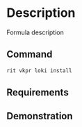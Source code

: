 # Description

Formula description

## Command

```bash
rit vkpr loki install
```

## Requirements

## Demonstration

